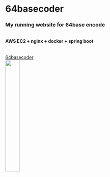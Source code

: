 # 64basecoder
<h3>My running website for 64base encode</h3>
<br/>
<strong>AWS EC2 + nginx + docker + spring boot</strong>
<br/><br/><br/>
<a href='https://64basecoder.link/' target='_blank'>64basecoder</a><br/>
<img width="30%" src="https://user-images.githubusercontent.com/113086375/198753231-a9aa1393-42e4-4642-a1ea-90115582c4ff.png"/>

